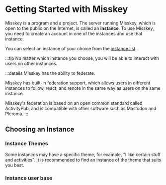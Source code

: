 # Getting Started with Misskey
Misskey is a program and a project.
The server running Misskey, which is open to the public on the Internet, is called an **instance**.
To use Misskey, you need to create an account in one of the instances and use that instance.

You can select an instance of your choice from the [instance list](../instances.md).

:::tip
No matter which instance you choose, you will be able to interact with users on other instances.

:::details
Misskey has the ability to federate.

Misskey has built-in federation support, which allows users in different instances to follow, react, and renote in the same way as users on the same instance.

Misskey's federation is based on an open common standard called ActivityPub, and is compatible with other software such as Mastodon and Pleroma.
:::

## Choosing an Instance
### Instance Themes
Some instances may have a specific theme, for example, "I like certain stuff and activities".
It is recommended to find an instance of the theme that suits you best.

### Instance user base
